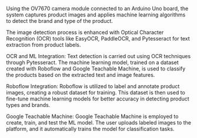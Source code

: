 Using the OV7670 camera module connected to an Arduino Uno board, the system captures product images and applies machine learning algorithms to detect the brand and type of the product.

The image detection process is enhanced with Optical Character Recognition (OCR) tools like EasyOCR, PaddleOCR, and Pytesseract for text extraction from product labels.

OCR and ML Integration: 
Text detection is carried out using OCR techniques through Pytesseract. The machine learning model, trained on a dataset created with Roboflow and Google Teachable Machine, is used to classify the products based on the extracted text and image features.

Roboflow Integration:
Roboflow is utilized to label and annotate product images, creating a robust dataset for training. This dataset is then used to fine-tune machine learning models for better accuracy in detecting product types and brands.

Google Teachable Machine:
Google Teachable Machine is employed to create, train, and test the ML model. The user uploads labeled images to the platform, and it automatically trains the model for classification tasks.

